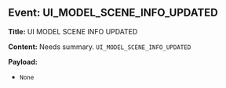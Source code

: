 ## Event: UI_MODEL_SCENE_INFO_UPDATED

**Title:** UI MODEL SCENE INFO UPDATED

**Content:**
Needs summary.
`UI_MODEL_SCENE_INFO_UPDATED`

**Payload:**
- `None`